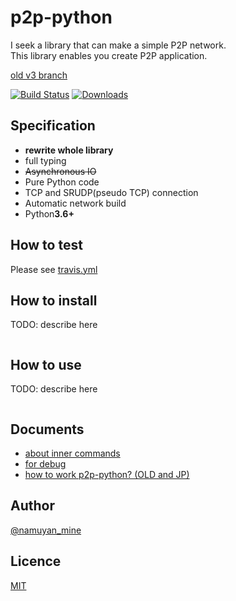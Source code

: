 p2p-python
====
I seek a library that can make a simple P2P network.  
This library enables you create P2P application.

[old v3 branch](https://github.com/namuyan/p2p-python/tree/v3.0.5)

[![Build Status](https://travis-ci.org/namuyan/p2p-python.svg?branch=master)](https://travis-ci.org/namuyan/p2p-python)
[![Downloads](https://pepy.tech/badge/p2p-python)](https://pepy.tech/project/p2p-python)

## Specification
* **rewrite whole library**
* full typing
* ~~Asynchronous IO~~
* Pure Python code
* TCP and SRUDP(pseudo TCP) connection
* Automatic network build
* Python**3.6+**

## How to test
Please see [travis.yml](.travis.yml)

## How to install
TODO: describe here
```commandline
```

## How to use
TODO: describe here
```python
```

## Documents
* [about inner commands](doc/COMMANDS.md)
* [for debug](doc/FOR_DEBUG.md)
* [how to work p2p-python? (OLD and JP)](https://ameblo.jp/namuyan/entry-12398575560.html)

## Author
[@namuyan_mine](http://twitter.com/namuyan_mine/)

## Licence
[MIT](LICENSE)
